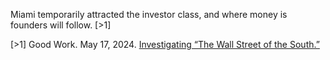 
Miami temporarily attracted the investor class, and where money is founders will follow. [>1]

[>1] Good Work. May 17, 2024. [Investigating “The Wall Street of the South.”](https://www.youtube.com/watch?v=Xq9MmXRaSWQ)

